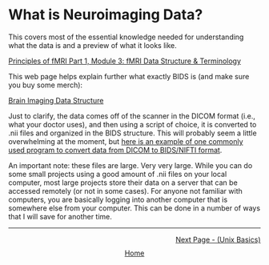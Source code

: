 # What is Neuroimaging Data?

This covers most of the essential knowledge needed for understanding what the data is and a preview of what it looks like.

[Principles of fMRI Part 1, Module 3: fMRI Data Structure & Terminology](https://www.youtube.com/watch?si=kYY_AHLALB6hqd4V&v=OuRdQJMU5ro&feature=youtu.be)

This web page helps explain further what exactly BIDS is (and make sure you buy some merch):

[Brain Imaging Data Structure](https://bids.neuroimaging.io)

Just to clarify, the data comes off of the scanner in the DICOM format (i.e., what your doctor uses), and then using a script of choice, it is converted to .nii files and organized in the BIDS structure. This will probably seem a little overwhelming at the moment, but [here is an example of one commonly used program to convert data from DICOM to BIDS/NIFTI format](https://github.com/rordenlab/dcm2niix).

An important note: these files are large. Very very large. While you can do some small projects using a good amount of .nii files on your local computer, most large projects store their data on a server that can be accessed remotely (or not in some cases). For anyone not familiar with computers, you are basically logging into another computer that is somewhere else from your computer. This can be done in a number of ways that I will save for another time.


 ------------------------------------------------------------------------------------------------
<div style="text-align: right; margin-top: 10px;">
  <a href="unix_basics.md">Next Page - (Unix Basics) </a>
</div>


<div style="text-align: center; margin-top: 10px;">
  <a href="home.md">Home</a>
</div>
